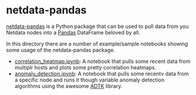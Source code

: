 # netdata-pandas

[netdata-pandas](https://github.com/netdata/netdata-pandas/tree/master/) is a Python package that can be used to pull data from you Netdata nodes into a [Pandas](https://pandas.pydata.org/pandas-docs/stable/index.html) DataFrame beloved by all.

In this directory there are a number of example/sample notebooks showing some usage of the netdata-pandas package.

- [correlation_heatmap.ipynb](correlation_heatmap.ipynb): A notebook that pulls some recent data from multiplr hosts and plots some pretty correlation heatmaps. 
- [anomaly_detection.ipynb](anomaly_detection.ipynb): A notebook that pulls some recentv data from a specific node and runs it though variable anomaly detection algorithms using the awesome [ADTK](https://adtk.readthedocs.io/en/stable/index.html) library. 
